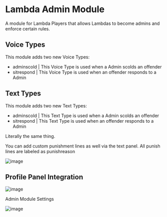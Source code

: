 # Lambda Admin Module

A module for Lambda Players that allows Lambdas to become admins and enforce certain rules.

## Voice Types

This module adds two new Voice Types:

* adminscold  |  This Voice Type is used when a Admin scolds an offender
* sitrespond  |  This Voice Type is used when an offender responds to a Admin

## Text Types

This module adds two new Text Types:

* adminscold  |  This Text Type is used when a Admin scolds an offender
* sitrespond  |  This Text Type is used when an offender responds to a Admin

Literally the same thing.

You can add custom punishment lines as well via the text panel. All punish lines are labeled as punishreason

![image](https://user-images.githubusercontent.com/109770359/222877231-7f19aa7c-aee1-4f59-ba3a-86073c25d084.png)

## Profile Panel Integration

![image](https://user-images.githubusercontent.com/109770359/222877109-09c138fa-3713-46c3-8ce6-fa769ef6d1e5.png)

Admin Module Settings

![image](https://user-images.githubusercontent.com/109770359/222876669-8a1b783b-111e-4fec-9805-e4a87052e164.png)

